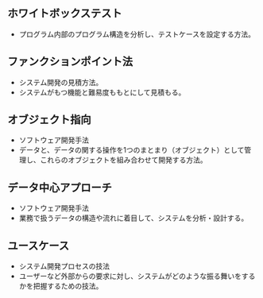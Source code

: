 ## ホワイトボックステスト
- プログラム内部のプログラム構造を分析し、テストケースを設定する方法。

## ファンクションポイント法
- システム開発の見積方法。
- システムがもつ機能と難易度ももとにして見積もる。

## オブジェクト指向
- ソフトウェア開発手法
- データと、データの関する操作を1つのまとまり（オブジェクト）として管理し、これらのオブジェクトを組み合わせて開発する方法。

## データ中心アプローチ
- ソフトウェア開発手法
- 業務で扱うデータの構造や流れに着目して、システムを分析・設計する。

## ユースケース
- システム開発プロセスの技法
- ユーザーなど外部からの要求に対し、システムがどのような振る舞いをするかを把握するための技法。


